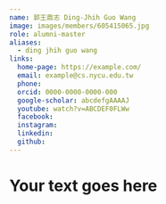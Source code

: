 ```yaml
---
name: 郭王鼎志 Ding-Jhih Guo Wang 
image: images/members/605415065.jpg 
role: alumni-master
aliases:
  - ding jhih guo wang
links:
  home-page: https://example.com/
  email: example@cs.nycu.edu.tw
  phone: 
  orcid: 0000-0000-0000-000
  google-scholar: abcdefgAAAAJ
  youtube: watch?v=ABCDEF0FLWw
  facebook:
  instagram:
  linkedin:
  github:
---
```

# Your text goes here
